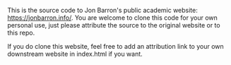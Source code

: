This is the source code to Jon Barron's public academic website: https://jonbarron.info/. You are welcome to clone this code for your own personal use, just please attribute the source to the original website or to this repo. 

If you do clone this website, feel free to add an attribution link to your own downstream website in index.html if you want.